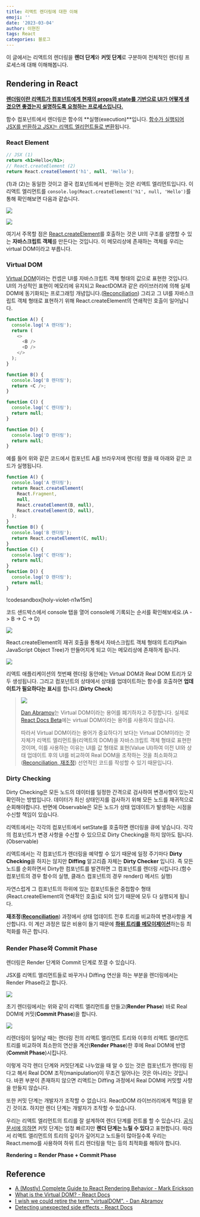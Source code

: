 ```yaml
---
title: 리액트 렌더링에 대한 이해
emoji: ''
date: '2023-03-04'
author: 이현진
tags: React
categories: 블로그
---
```


이 글에서는 리액트의 렌더링을 **렌더 단계**와 **커밋 단계**로 구분하여 전체적인 렌더링 프로세스에 대해 이해해봅니다.

## Rendering in React

[**렌더링이란 리액트가 컴포넌트에게 현재의 props와 state를 기반으로 UI가 어떻게 생겼으면 좋겠는지 설명하도록 요청하는 프로세스입니다.**](<(https://blog.isquaredsoftware.com/2020/05/blogged-answers-a-mostly-complete-guide-to-react-rendering-behavior/#what-is-rendering)>)

함수 컴포넌트에서 렌더링은 함수의 **실행(execution)**입니다. [함수가 실행되어 JSX를 반환하고 JSX는 리액트 엘리먼트들로 변환](https://beta.reactjs.org/reference/react/createElement)됩니다.

### React Element

```jsx
// JSX (1)
return <h1>Hello</h1>;
// React.createElement (2)
return React.createElement('h1', null, 'Hello');
```

(1)과 (2)는 동일한 것이고 결국 컴포넌트에서 반환하는 것은 리액트 엘리먼트입니다. 이 리액트 엘리먼트를 `console.log(React.createElement('h1', null, 'Hello')`를 통해 확인해보면 다음과 같습니다.

![](https://velog.velcdn.com/images/hyunjine/post/1a6e946b-11f6-4f48-ae55-4bb7fc4e3734/image.png)

![](https://velog.velcdn.com/images/hyunjine/post/b83323af-b052-47d0-a8e4-2e04dc8810bf/image.png)

여기서 주목할 점은 [React.createElement](https://beta.reactjs.org/reference/react/createElement)를 호출하는 것은 UI의 구조를 설명할 수 있는 **자바스크립트 객체**를 만든다는 것입니다. 이 메모리상에 존재하는 객체를 우리는 virtual DOM이라고 부릅니다.

### Virtual DOM

[Virtual DOM](https://reactjs.org/docs/faq-internals.html#what-is-the-virtual-dom)이라는 컨셉은 UI를 자바스크립트 객체 형태의 값으로 표현한 것입니다. UI의 가상적인 표현이 메모리에 유지되고 ReactDOM과 같은 라이브러리에 의해 실제 DOM에 동기화되는 프로그래밍 개념입니다.([Reconciliation](https://velog.io/@hyunjine/Thinking-in-React#reconciliation%EC%9E%AC%EC%A1%B0%EC%A0%95)) 그리고 그 UI를 자바스크립트 객체 형태로 표현하기 위해 React.createElement의 연쇄적인 호출이 일어납니다.

```js
function A() {
  console.log('A 렌더링');
  return (
    <>
      <B />
      <D />
    </>
  );
}

function B() {
  console.log('B 렌더링');
  return <C />;
}

function C() {
  console.log('C 렌더링');
  return null;
}

function D() {
  console.log('D 렌더링');
  return null;
}
```

예를 들어 위와 같은 코드에서 컴포넌트 A를 브라우저에 렌더링 했을 때 아래와 같은 코드가 실행됩니다.

```js
function A() {
  console.log('A 렌더링');
  return React.createElement(
    React.Fragment,
    null,
    React.createElement(B, null),
    React.createElement(D, null),
  );
}
function B() {
  console.log('B 렌더링');
  return React.createElement(C, null);
}
function C() {
  console.log('C 렌더링');
  return null;
}
function D() {
  console.log('D 렌더링');
  return null;
}
```

!codesandbox[holy-violet-n1w15m]

코드 샌드박스에서 console 탭을 열어 console에 기록되는 순서를 확인해보세요.(A -> B -> C -> D)

![](https://velog.velcdn.com/images/hyunjine/post/34050742-b6f5-4ca8-917c-26c84c8d8cfa/image.png)

React.createElement의 재귀 호출을 통해서 자바스크립트 객체 형태의 트리(Plain JavaScript Object Tree)가 만들어지게 되고 이는 메모리상에 존재하게 됩니다.

![](https://velog.velcdn.com/images/hyunjine/post/3df29b0c-7f7a-47a4-85d8-77fe455f49f8/image.png)

리액트 애플리케이션의 첫번째 렌더링 동안에는 Virtual DOM과 Real DOM 트리가 모두 생성됩니다. 그리고 컴포넌트의 상태에서 상태를 업데이트하는 함수를 호출하면 **업데이트가 필요하다는 표시**를 합니다.(**Dirty Check**)

> ![](https://velog.velcdn.com/images/hyunjine/post/d7a6d3b1-603c-44a4-b586-42b295dd1a4f/image.png)
>
> [Dan Abramov](https://twitter.com/dan_abramov)는 Virtual DOM이라는 용어를 폐기하자고 주장합니다. 실제로 [React Docs Beta](https://beta.reactjs.org/)에는 virtual DOM이라는 용어를 사용하지 않습니다.
>
> 따라서 Virtual DOM이라는 용어가 중요하다기 보다는 Virtual DOM이라는 것 자체가 리액트 엘리먼트들(리액트의 DOM)을 자바스크립트 객체 형태로 표현한 것이며, 이를 사용하는 이유는 UI를 값 형태로 표현(Value UI)하여 이전 UI와 상태 업데이트 후의 UI를 비교하여 Real DOM을 조작하는 것을 최소화하고([Reconciliation, 재조정](https://velog.io/@hyunjine/Thinking-in-React#reconciliation%EC%9E%AC%EC%A1%B0%EC%A0%95)) 선언적인 코드를 작성할 수 있기 때문입니다.

### Dirty Checking

Dirty Checking은 모든 노드의 데이터를 일정한 간격으로 검사하여 변경사항이 있는지 확인하는 방법입니다. 데이터가 최신 상태인지를 검사하기 위해 모든 노드를 재귀적으로 순회해야합니다. 반면에 Observable은 모든 노드가 상태 업데이트가 발생하는 시점을 수신할 책임이 있습니다.

리액트에서는 각각의 컴포넌트에서 setState를 호출하면 렌더링을 큐에 넣습니다. 각각의 컴포넌트가 변경 사항을 수신할 수 있으므로 Dirty Checking을 하지 않아도 됩니다.(Observable)

리액트에서는 각 컴포넌트가 렌더링을 예약할 수 있기 때문에 일정 주기마다 **Dirty Checking**을 하지는 않지만 **Diffing** 알고리즘 자체는 **Dirty Checker** 입니다. 즉 모든 노드를 순회하면서 Dirty한 컴포넌트를 발견하면 그 컴포넌트를 렌더링 시킵니다.(함수 컴포넌트의 경우 함수의 실행, 클래스 컴포넌트의 경우 render() 메서드 실행)

자연스럽게 그 컴포넌트의 하위에 있는 컴포넌트들은 중첩함수 형태(React.createElement의 연쇄적인 호출)로 되어 있기 때문에 모두 다 실행되게 됩니다.

**재조정**([**Reconciliation**](https://velog.io/@hyunjine/Thinking-in-React#reconciliation%EC%9E%AC%EC%A1%B0%EC%A0%95)) 과정에서 상태 업데이트 전후 트리를 비교하여 변경사항을 계산합니다. 이 계산 과정은 많은 비용이 들기 때문에 [**하위 트리를 메모이제이션**](https://velog.io/@hyunjine/React-Rendering-Optimization)하는등 최적화를 하곤 합니다.

### Render Phase와 Commit Phase

렌더링은 Render 단계와 Commit 단계로 쪼갤 수 있습니다.

JSX를 리액트 엘리먼트들로 바꾸거나 Diffing 연산을 하는 부분을 렌더링에서는 Render Phase라고 합니다.

![](https://velog.velcdn.com/images/hyunjine/post/ae86f129-7369-4c93-8e54-d789cb9d9151/image.png)

초기 렌더링에서는 위와 같이 리액트 엘리먼트를 만들고(**Render Phase**) 바로 Real DOM에 커밋(**Commit Phase**)을 합니다.

![](https://velog.velcdn.com/images/hyunjine/post/862b55d7-77e1-4461-a0be-4804e31a661e/image.png)

리렌더링이 일어날 때는 렌더링 전의 리액트 엘리먼트 트리와 이후의 리액트 엘리먼트 트리를 비교하여 최소한의 연산을 계산(**Render Phase**)한 후에 Real DOM에 반영(**Commit Phase**)시킵니다.

이렇게 각각 렌더 단계와 커밋단계로 나누었을 때 알 수 있는 것은 컴포넌트가 렌더링 된다고 해서 Real DOM 조작(manipulation)이 무조건 일어나는 것은 아니라는 것입니다. 바뀐 부분이 존재하지 않으면 리액트는 Diffing 과정에서 Real DOM에 커밋할 사항을 만들지 않습니다.

또한 커밋 단계는 개발자가 조작할 수 없습니다. ReactDOM 라이브러리에게 책임을 맡긴 것이죠. 하지만 렌더 단계는 개발자가 조작할 수 있습니다.

우리는 리액트 엘리먼트의 트리를 잘 설계하여 렌더 단계를 컨트롤 할 수 있습니다. [공식문서에 의하면](https://reactjs.org/docs/strict-mode.html#detecting-unexpected-side-effects) 커밋 단계는 엄청 빠르지만 **렌더 단계는 느릴 수 있다**고 표현합니다. 따라서 리액트 엘리먼트의 트리의 깊이가 깊어지고 노드들이 많아질수록 우리는 React.memo를 사용하여 하위 트리 렌더링을 막는 등의 최적화를 해줘야 합니다.

**Rendering = Render Phase + Commit Phase**

## Reference

- [A (Mostly) Complete Guide to React Rendering Behavior - Mark Erickson](https://blog.isquaredsoftware.com/2020/05/blogged-answers-a-mostly-complete-guide-to-react-rendering-behavior/)
- [What is the Virtual DOM? - React Docs](https://reactjs.org/docs/faq-internals.html#what-is-the-virtual-dom)
- [I wish we could retire the term "virtualDOM". - Dan Abramov](https://twitter.com/dan_abramov/status/1066328666341294080?lang=en)
- [Detecting unexpected side effects - React Docs](https://reactjs.org/docs/strict-mode.html#detecting-unexpected-side-effects)
